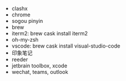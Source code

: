 - clashx
- chrome
- sogou pinyin
- brew
- iterm2: brew cask install iterm2
- oh-my-zsh
- vscode: brew cask install visual-studio-code
- 印象笔记
- reeder
- jetbrain toolbox, xcode
- wechat, teams, outlook
